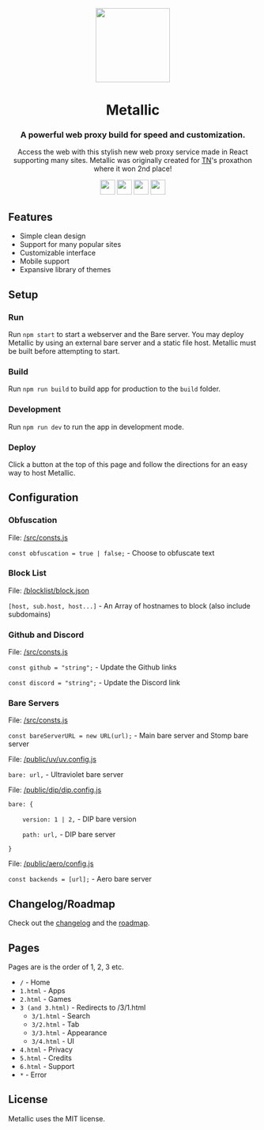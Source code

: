 <div align="center">
<img height="150px" src="https://raw.githubusercontent.com/cognetwork-dev/Metallic/main/src/assets/logo.svg">
<h1>Metallic</h1>
<h3>A powerful web proxy build for speed and customization.</h3>
<p>Access the web with this stylish new web proxy service made in React supporting many sites. Metallic was originally created for <a href="https://github.com/titaniumnetwork-dev">TN</a>'s proxathon where it won 2nd place!</p>
</div>

<p align="center">
<a href="https://repl.it/github/cognetwork-dev/Metallic"><img height="30px" src="https://raw.githubusercontent.com/FogNetwork/Tsunami/main/deploy/replit2.svg"><img></a>
<a href="https://glitch.com/edit/#!/import/github/cognetwork-dev/Metallic"><img height="30px" src="https://raw.githubusercontent.com/FogNetwork/Tsunami/main/deploy/glitch2.svg"><img></a>
<a href="https://railway.app/new/template?template=https://github.com/cognetwork-dev/Metallic"><img height="30px" src="https://raw.githubusercontent.com/FogNetwork/Tsunami/main/deploy/railway2.svg"><img></a>
<a href="https://app.koyeb.com/deploy?type=git&repository=github.com/cognetwork-dev/Metallic&branch=main&name=Metallic"><img height="30px" src="https://raw.githubusercontent.com/FogNetwork/Tsunami/main/deploy/koyeb2.svg"><img></a>
</p>

## Features
- Simple clean design
- Support for many popular sites
- Customizable interface
- Mobile support
- Expansive library of themes

## Setup
### Run
Run `npm start` to start a webserver and the Bare server. You may deploy Metallic by using an external bare server and a static file host. Metallic must be built before attempting to start.

### Build
Run `npm run build` to build app for production to the `build` folder.

### Development
Run `npm run dev` to run the app in development mode.

### Deploy
Click a button at the top of this page and follow the directions for an easy way to host Metallic.

## Configuration

### Obfuscation
File: [/src/consts.js](https://github.com/cognetwork-dev/Metallic/blob/main/src/consts.js)

`const obfuscation = true | false;` - Choose to obfuscate text

### Block List
File: [/blocklist/block.json](https://github.com/cognetwork-dev/Metallic/blob/main/blocklist/block.json)

`[host, sub.host, host...]` - An Array of hostnames to block (also include subdomains)

### Github and Discord
File: [/src/consts.js](https://github.com/cognetwork-dev/Metallic/blob/main/src/consts.js)

`const github = "string";` - Update the Github links

`const discord = "string";` - Update the Discord link

### Bare Servers
File: [/src/consts.js](https://github.com/cognetwork-dev/Metallic/blob/main/src/consts.js)

`const bareServerURL = new URL(url);` - Main bare server and Stomp bare server


File: [/public/uv/uv.config.js](https://github.com/cognetwork-dev/Metallic/blob/main/public/uv/uv.config.js)

`bare: url,` - Ultraviolet bare server


File: [/public/dip/dip.config.js](https://github.com/cognetwork-dev/Metallic/blob/main/public/dip/dip.config.js)

`bare: {`

`    version: 1 | 2,` - DIP bare version

`    path: url,` - DIP bare server

`}`


File: [/public/aero/config.js](https://github.com/cognetwork-dev/Metallic/blob/main/public/aero/config.js)

`const backends = [url];` - Aero bare server


## Changelog/Roadmap
Check out the [changelog](https://github.com/cognetwork-dev/Metallic/blob/main/CHANGELOG.md) and the [roadmap](https://github.com/orgs/cognetwork-dev/projects/1/views/1).

## Pages
Pages are is the order of 1, 2, 3 etc.

- `/` - Home
- `1.html` - Apps
- `2.html` - Games
- `3 (and 3.html)` - Redirects to /3/1.html
    - `3/1.html` - Search
    - `3/2.html` - Tab
    - `3/3.html` - Appearance
    - `3/4.html` - UI
- `4.html` - Privacy
- `5.html` - Credits
- `6.html` - Support
- `*` - Error

## License
Metallic uses the MIT license.
